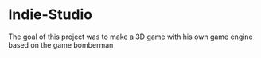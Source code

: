 # Indie-Studio
The goal of this project was to make a 3D game with his own game engine based on the game bomberman
